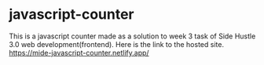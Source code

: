 # javascript-counter
This is a javascript counter made as a solution to week 3 task of Side Hustle 3.0 web development(frontend).
Here is the link to the hosted site. https://mide-javascript-counter.netlify.app/
